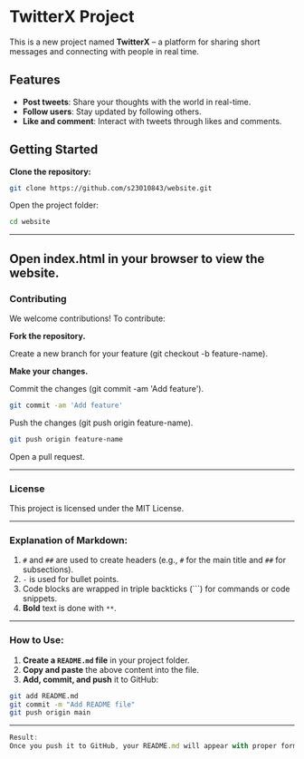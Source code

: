 # TwitterX Project

This is a new project named **TwitterX** – a platform for sharing short messages and connecting with people in real time.

## Features

- **Post tweets**: Share your thoughts with the world in real-time.
- **Follow users**: Stay updated by following others.
- **Like and comment**: Interact with tweets through likes and comments.

## Getting Started

**Clone the repository:**

```bash
git clone https://github.com/s23010843/website.git
```
Open the project folder:
```bash
cd website
```
---

Open **index.html** in your browser to view the website.
---

### **Contributing**

We welcome contributions! To contribute:

**Fork the repository.**

Create a new branch for your feature (git checkout -b feature-name).

**Make your changes.**

Commit the changes (git commit -am 'Add feature').
```bash
git commit -am 'Add feature'
```
Push the changes (git push origin feature-name).
```bash
git push origin feature-name
```

Open a pull request.

---

### **License**
This project is licensed under the MIT License.

---
### **Explanation of Markdown:**
1. `#` and `##` are used to create headers (e.g., `#` for the main title and `##` for subsections).
2. `-` is used for bullet points.
3. Code blocks are wrapped in triple backticks (```) for commands or code snippets.
4. **Bold** text is done with `**`.
---

### How to Use:
1. **Create a `README.md` file** in your project folder.
2. **Copy and paste** the above content into the file.
3. **Add, commit, and push** it to GitHub:

```bash
git add README.md
git commit -m "Add README file"
git push origin main
```
---

```js
Result:
Once you push it to GitHub, your README.md will appear with proper formatting, like headers, bullet points, and code blocks.
```
